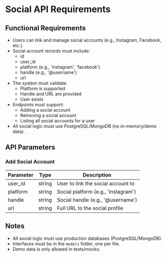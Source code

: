 # Social API Requirements

## Functional Requirements

- Users can link and manage social accounts (e.g., Instagram, Facebook, etc.).
- Social account records must include:
  - id
  - user_id
  - platform (e.g., 'instagram', 'facebook')
  - handle (e.g., '@username')
  - url
- The system must validate:
  - Platform is supported
  - Handle and URL are provided
  - User exists
- Endpoints must support:
  - Adding a social account
  - Removing a social account
  - Listing all social accounts for a user
- All social logic must use PostgreSQL/MongoDB (no in-memory/demo data).

## API Parameters

### Add Social Account

| Parameter | Type   | Description                         |
| --------- | ------ | ----------------------------------- |
| user_id   | string | User to link the social account to  |
| platform  | string | Social platform (e.g., 'instagram') |
| handle    | string | Social handle (e.g., '@username')   |
| url       | string | Full URL to the social profile      |

## Notes

- All social logic must use production databases (PostgreSQL/MongoDB).
- Interfaces must be in the `models` folder, one per file.
- Demo data is only allowed in tests/mocks.
